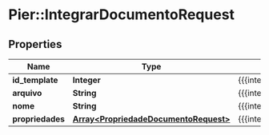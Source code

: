 # Pier::IntegrarDocumentoRequest

## Properties
Name | Type | Description | Notes
------------ | ------------- | ------------- | -------------
**id_template** | **Integer** | {{{integrar_documento_request_id_template_value}}} | [optional] 
**arquivo** | **String** | {{{integrar_documento_request_arquivo_value}}} | [optional] 
**nome** | **String** | {{{integrar_documento_request_nome_value}}} | [optional] 
**propriedades** | [**Array&lt;PropriedadeDocumentoRequest&gt;**](PropriedadeDocumentoRequest.md) | {{{integrar_documento_request_propriedades_value}}} | [optional] 



